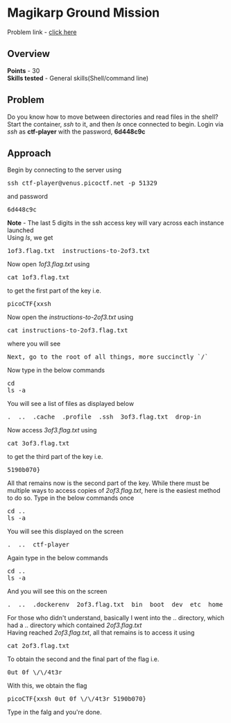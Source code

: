 <h1>Magikarp Ground Mission</h1>
Problem link - <a href="https://play.picoctf.org/practice/challenge/189">click here</a>
<h2>Overview</h2>
<b>Points</b> - 30<br>
<b>Skills tested</b> - General skills(Shell/command line)
<h2>Problem</h2>
<p>Do you know how to move between directories and read files in the shell? Start the container, <i>ssh</i> to it, and then <i>ls</i> once connected to begin. Login via <i>ssh</i> as <b>ctf-player</b> with the password, <b>6d448c9c</b></p>
<h2>Approach</h2>
Begin by connecting to the server using
<pre>ssh ctf-player@venus.picoctf.net -p 51329</pre>
and password
<pre>6d448c9c</pre>
<b>Note</b> - The last 5 digits in the ssh access key will vary across each instance launched<br>
Using <i>ls</i>, we get
<pre>1of3.flag.txt  instructions-to-2of3.txt</pre>
Now open <i>1of3.flag.txt</i> using
<pre>cat 1of3.flag.txt</pre>
to get the first part of the key i.e.
<pre>picoCTF{xxsh_</pre>
Now open the <i>instructions-to-2of3.txt</i> using
<pre>cat instructions-to-2of3.flag.txt</pre>
where you will see
<pre>Next, go to the root of all things, more succinctly `/`</pre>
Now type in the below commands
<pre>cd<br>ls -a</pre>
You will see a list of files as displayed below
<pre>.  ..  .cache  .profile  .ssh  3of3.flag.txt  drop-in</pre>
Now access <i>3of3.flag.txt</i> using
<pre>cat 3of3.flag.txt</pre>
to get the third part of the key i.e.
<pre>5190b070}</pre>
All that remains now is the second part of the key. While there must be multiple ways to access copies of <i>2of3.flag.txt</i>, here is the easiest method to do so.
Type in the below commands once
<pre>cd ..<br>ls -a</pre>
You will see this displayed on the screen
<pre>.  ..  ctf-player</pre>
Again type in the below commands
<pre>cd ..<br>ls -a</pre>
And you will see this on the screen
<pre>.  ..  .dockerenv  2of3.flag.txt  bin  boot  dev  etc  home  instructions-to-3of3.txt  lib  lib64  media  mnt  opt  proc  root  run  sbin  srv  sys  tmp  usr  var</pre>
For those who didn't understand, basically I went into the .. directory, which had a .. directory which contained <i>2of3.flag.txt</i><br>
Having reached <i>2of3.flag.txt</i>, all that remains is to access it using
<pre>cat 2of3.flag.txt</pre>
To obtain the second and the final part of the flag i.e.
<pre>0ut_0f_\/\/4t3r_</pre>
With this, we obtain the flag
<pre>picoCTF{xxsh_0ut_0f_\/\/4t3r_5190b070}</pre>
Type in the falg and you're done.
